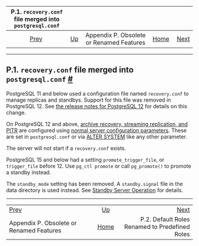 

|           P.1. `recovery.conf` file merged into `postgresql.conf`          |                                                                         |                                          |                                                       |                                                                              |
| :------------------------------------------------------------------------: | :---------------------------------------------------------------------- | :--------------------------------------: | ----------------------------------------------------: | ---------------------------------------------------------------------------: |
| [Prev](appendix-obsolete.html "Appendix P. Obsolete or Renamed Features")  | [Up](appendix-obsolete.html "Appendix P. Obsolete or Renamed Features") | Appendix P. Obsolete or Renamed Features | [Home](index.html "PostgreSQL 17devel Documentation") |  [Next](default-roles.html "P.2. Default Roles Renamed to Predefined Roles") |

***

## P.1. `recovery.conf` file merged into `postgresql.conf` [#](#RECOVERY-CONFIG)

PostgreSQL 11 and below used a configuration file named `recovery.conf` to manage replicas and standbys. Support for this file was removed in PostgreSQL 12. See [the release notes for PostgreSQL 12](release-prior.html "E.2. Prior Releases") for details on this change.

On PostgreSQL 12 and above, [archive recovery, streaming replication, and PITR](continuous-archiving.html "26.3. Continuous Archiving and Point-in-Time Recovery (PITR)") are configured using [normal server configuration parameters](runtime-config-replication.html#RUNTIME-CONFIG-REPLICATION-STANDBY "20.6.3. Standby Servers"). These are set in `postgresql.conf` or via [ALTER SYSTEM](sql-altersystem.html "ALTER SYSTEM") like any other parameter.

The server will not start if a `recovery.conf` exists.

PostgreSQL 15 and below had a setting `promote_trigger_file`, or `trigger_file` before 12. Use `pg_ctl promote` or call `pg_promote()` to promote a standby instead.

The `standby_mode` setting has been removed. A `standby.signal` file in the data directory is used instead. See [Standby Server Operation](warm-standby.html#STANDBY-SERVER-OPERATION "27.2.2. Standby Server Operation") for details.

***

|                                                                            |                                                                         |                                                                              |
| :------------------------------------------------------------------------- | :---------------------------------------------------------------------: | ---------------------------------------------------------------------------: |
| [Prev](appendix-obsolete.html "Appendix P. Obsolete or Renamed Features")  | [Up](appendix-obsolete.html "Appendix P. Obsolete or Renamed Features") |  [Next](default-roles.html "P.2. Default Roles Renamed to Predefined Roles") |
| Appendix P. Obsolete or Renamed Features                                   |          [Home](index.html "PostgreSQL 17devel Documentation")          |                               P.2. Default Roles Renamed to Predefined Roles |
